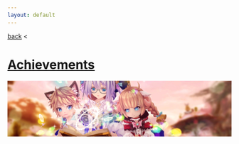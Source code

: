 ```yaml
---
layout: default
---
```


[back](../) <

# [Achievements](achievements/)
![Achievements](/assets/img/aura-kingdom/achievements-banner.jpg)
